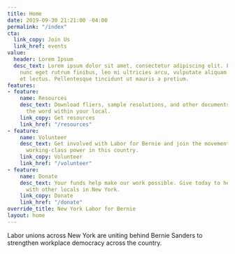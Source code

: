 ```yaml
---
title: Home
date: 2019-09-30 21:21:00 -04:00
permalink: "/index"
cta:
  link_copy: Join Us
  link_href: events
value:
  header: Lorem Ipsum
  desc_text: Lorem ipsum dolor sit amet, consectetur adipiscing elit. Fusce dapibus,
    nunc eget rutrum finibus, leo mi ultricies arcu, vulputate aliquam sapien elit
    et lectus. Pellentesque tincidunt ut mauris a pretium.
features:
- feature:
    name: Resources
    desc_text: Download fliers, sample resolutions, and other documents to help spread
      the word within your local.
    link_copy: Get resources
    link_href: "/resources"
- feature:
    name: Volunteer
    desc_text: Get involved with Labor for Bernie and join the movement to strengthen
      working-class power in this country.
    link_copy: Volunteer
    link_href: "/volunteer"
- feature:
    name: Donate
    desc_text: Your funds help make our work possible. Give today to help us connect
      with other locals in New York.
    link_copy: Donate
    link_href: "/donate"
override_title: New York Labor for Bernie
layout: home
---
```


Labor unions across New York are uniting behind Bernie Sanders to strengthen workplace democracy across the country.